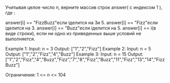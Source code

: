 Учитывая целое число n, верните массив строк answer( с индексом 1 ), где :

answer[i] == "FizzBuzz"если iделится на 3и 5.
answer[i] == "Fizz"если iделится на 3.
answer[i] == "Buzz"если iделится на 5.
answer[i] == i(в виде строки), если ни одно из приведенных выше условий не выполняется.
 

Example 1:
Input: n = 3
Output: ["1","2","Fizz"]
Example 2:
Input: n = 5
Output: ["1","2","Fizz","4","Buzz"]
Example 3:
Input: n = 15
Output: ["1","2","Fizz","4","Buzz","Fizz","7","8","Fizz","Buzz","11","Fizz","13","14","FizzBuzz"]
 

Ограничения:
1 <= n <= 104